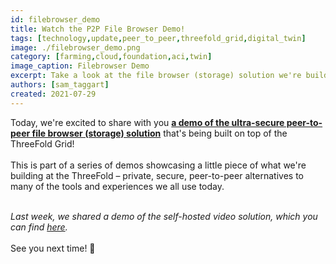 ```yaml
---
id: filebrowser_demo
title: Watch the P2P File Browser Demo!
tags: [technology,update,peer_to_peer,threefold_grid,digital_twin]
image: ./filebrowser_demo.png
category: [farming,cloud,foundation,aci,twin]
image_caption: Filebrowser Demo
excerpt: Take a look at the file browser (storage) solution we're building at ThreeFold!
authors: [sam_taggart]
created: 2021-07-29
---
```


Today, we're excited to share with you **[a demo of the ultra-secure peer-to-peer file browser (storage) solution](https://www.youtube.com/watch?v=oT_dKuvF6Ng)** that's being built on top of the ThreeFold Grid!
<br/>
<br/>
This is part of a series of demos showcasing a little piece of what we're building at the ThreeFold – private, secure, peer-to-peer alternatives to many of the tools and experiences we all use today.
<br/>
<br/>

*Last week, we shared a demo of the self-hosted video solution, which you can find [here](https://threefold.io/news/post/video_chat_demo/).*
<br/>
<br/>
See you next time! 👋
